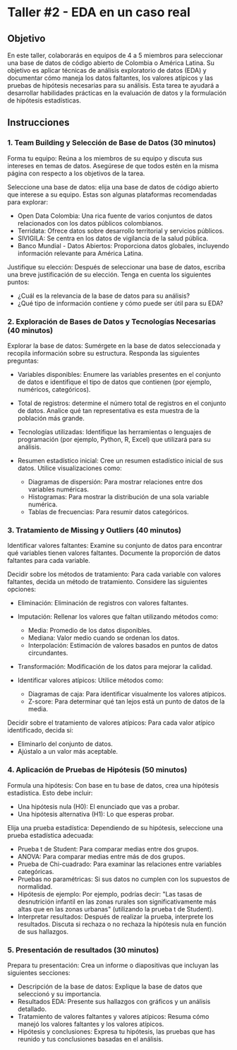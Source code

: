 # Taller #2 - EDA en un caso real

## Objetivo
En este taller, colaborarás en equipos de 4 a 5 miembros para seleccionar una base de datos de código abierto de Colombia o América Latina. Su objetivo es aplicar técnicas de análisis exploratorio de datos (EDA) y documentar cómo maneja los datos faltantes, los valores atípicos y las pruebas de hipótesis necesarias para su análisis. Esta tarea te ayudará a desarrollar habilidades prácticas en la evaluación de datos y la formulación de hipótesis estadísticas.

## Instrucciones
### 1. Team Building y Selección de Base de Datos (30 minutos)
Forma tu equipo: Reúna a los miembros de su equipo y discuta sus intereses en temas de datos. Asegúrese de que todos estén en la misma página con respecto a los objetivos de la tarea.

Seleccione una base de datos: elija una base de datos de código abierto que interese a su equipo. Estas son algunas plataformas recomendadas para explorar:

- Open Data Colombia: Una rica fuente de varios conjuntos de datos relacionados con los datos públicos colombianos.
- Terridata: Ofrece datos sobre desarrollo territorial y servicios públicos.
- SIVIGILA: Se centra en los datos de vigilancia de la salud pública.
- Banco Mundial - Datos Abiertos: Proporciona datos globales, incluyendo información relevante para América Latina.

Justifique su elección: Después de seleccionar una base de datos, escriba una breve justificación de su elección. Tenga en cuenta los siguientes puntos:

- ¿Cuál es la relevancia de la base de datos para su análisis?
- ¿Qué tipo de información contiene y cómo puede ser útil para su EDA?

### 2. Exploración de Bases de Datos y Tecnologías Necesarias (40 minutos)
Explorar la base de datos: Sumérgete en la base de datos seleccionada y recopila información sobre su estructura. Responda las siguientes preguntas:

- Variables disponibles: Enumere las variables presentes en el conjunto de datos e identifique el tipo de datos que contienen (por ejemplo, numéricos, categóricos).
- Total de registros: determine el número total de registros en el conjunto de datos. Analice qué tan representativa es esta muestra de la población más grande.
- Tecnologías utilizadas: Identifique las herramientas o lenguajes de programación (por ejemplo, Python, R, Excel) que utilizará para su análisis.
- Resumen estadístico inicial: Cree un resumen estadístico inicial de sus datos. Utilice visualizaciones como:

  - Diagramas de dispersión: Para mostrar relaciones entre dos variables numéricas.
  - Histogramas: Para mostrar la distribución de una sola variable numérica.
  - Tablas de frecuencias: Para resumir datos categóricos.
    
### 3. Tratamiento de Missing y Outliers (40 minutos)
Identificar valores faltantes: Examine su conjunto de datos para encontrar qué variables tienen valores faltantes. Documente la proporción de datos faltantes para cada variable.

Decidir sobre los métodos de tratamiento: Para cada variable con valores faltantes, decida un método de tratamiento. Considere las siguientes opciones:

- Eliminación: Eliminación de registros con valores faltantes.
- Imputación: Rellenar los valores que faltan utilizando métodos como:
  - Media: Promedio de los datos disponibles.
  - Mediana: Valor medio cuando se ordenan los datos.
  - Interpolación: Estimación de valores basados en puntos de datos circundantes.
- Transformación: Modificación de los datos para mejorar la calidad.
- Identificar valores atípicos: Utilice métodos como:

  - Diagramas de caja: Para identificar visualmente los valores atípicos.
  - Z-score: Para determinar qué tan lejos está un punto de datos de la media.

Decidir sobre el tratamiento de valores atípicos: Para cada valor atípico identificado, decida si:
- Eliminarlo del conjunto de datos.
- Ajústalo a un valor más aceptable.

### 4. Aplicación de Pruebas de Hipótesis (50 minutos)
Formula una hipótesis: Con base en tu base de datos, crea una hipótesis estadística. Esto debe incluir:

- Una hipótesis nula (H0): El enunciado que vas a probar.
- Una hipótesis alternativa (H1): Lo que esperas probar.

Elija una prueba estadística: Dependiendo de su hipótesis, seleccione una prueba estadística adecuada:

- Prueba t de Student: Para comparar medias entre dos grupos.
- ANOVA: Para comparar medias entre más de dos grupos.
- Prueba de Chi-cuadrado: Para examinar las relaciones entre variables categóricas.
- Pruebas no paramétricas: Si sus datos no cumplen con los supuestos de normalidad.
- Hipótesis de ejemplo: Por ejemplo, podrías decir:
"Las tasas de desnutrición infantil en las zonas rurales son significativamente más altas que en las zonas urbanas" (utilizando la prueba t de Student).
- Interpretar resultados: Después de realizar la prueba, interprete los resultados. Discuta si rechaza o no rechaza la hipótesis nula en función de sus hallazgos.

### 5. Presentación de resultados (30 minutos)
Prepara tu presentación: Crea un informe o diapositivas que incluyan las siguientes secciones:
- Descripción de la base de datos: Explique la base de datos que seleccionó y su importancia.
- Resultados EDA: Presente sus hallazgos con gráficos y un análisis detallado.
- Tratamiento de valores faltantes y valores atípicos: Resuma cómo manejó los valores faltantes y los valores atípicos.
- Hipótesis y conclusiones: Expresa tu hipótesis, las pruebas que has reunido y tus conclusiones basadas en el análisis.
